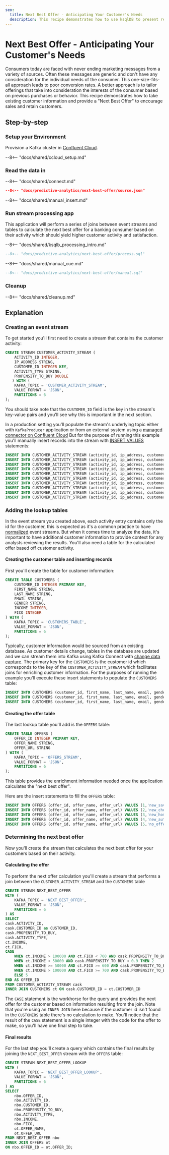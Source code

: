 ```yaml
---
seo:
  title: Next Best Offer - Anticipating Your Customer's Needs 
  description: This recipe demonstrates how to use ksqlDB to present relevant offers to your customers from a banking perspective.
---
```


# Next Best Offer - Anticipating Your Customer's Needs

Consumers today are faced with never ending marketing messages from a variety of sources.  Often these messages are generic and don't have any consideration for the individual needs of the consumer.  This one-size-fits-all approach leads to poor conversion rates.  A better approach is to tailor offerings that take into consideration the interests of the consumer based on previous purchases or behavior.   This recipe demonstrates how to take existing customer information and provide a "Next Best Offer" to encourage sales and retain customers.

## Step-by-step

### Setup your Environment

Provision a Kafka cluster in [Confluent Cloud](https://www.confluent.io/confluent-cloud/tryfree/?utm_source=github&utm_medium=ksqldb_recipes&utm_campaign=next_best_effort).


--8<-- "docs/shared/ccloud_setup.md"

### Read the data in

--8<-- "docs/shared/connect.md"

```json
--8<-- "docs/predictive-analytics/next-best-offer/source.json"
```

--8<-- "docs/shared/manual_insert.md"

### Run stream processing app

This application will perform a series of joins between event streams and tables to calculate the next best offer for a banking consumer based on their activity which should yield higher customer activity and satisfaction.

--8<-- "docs/shared/ksqlb_processing_intro.md"

```sql
--8<-- "docs/predictive-analytics/next-best-offer/process.sql"
```

--8<-- "docs/shared/manual_cue.md"

```sql
--8<-- "docs/predictive-analytics/next-best-offer/manual.sql"
```


### Cleanup

--8<-- "docs/shared/cleanup.md"

## Explanation

### Creating an event stream

To get started you'll first need to create a stream that contains the customer activity:

```sql
CREATE STREAM CUSTOMER_ACTIVITY_STREAM (
    ACTIVITY_ID INTEGER,
    IP_ADDRESS STRING,
    CUSTOMER_ID INTEGER KEY,
    ACTIVITY_TYPE STRING,
    PROPENSITY_TO_BUY DOUBLE
   ) WITH (
    KAFKA_TOPIC = 'CUSTOMER_ACTIVITY_STREAM',
    VALUE_FORMAT = 'JSON',
    PARTITIONS = 6
);
```

You should take note that the `CUSTOMER_ID` field is the key in the stream's key-value pairs and you'll see why this is important in the next section.

In a production setting you'll populate the stream's underlying topic either with `KafkaProducer` application or from an external system using a [managed connector on Confluent Cloud](https://docs.confluent.io/cloud/current/connectors/index.html) But for the purpose of running this example you'll manually insert records into the stream with [INSERT VALUES](https://docs.ksqldb.io/en/latest/developer-guide/ksqldb-reference/insert-values/#insert-values) statements:

```sql
INSERT INTO CUSTOMER_ACTIVITY_STREAM (activity_id, ip_address, customer_id, activity_type, propensity_to_buy) VALUES (1,'121.219.110.170',1,'branch_visit',0.4);
INSERT INTO CUSTOMER_ACTIVITY_STREAM (activity_id, ip_address, customer_id, activity_type, propensity_to_buy) VALUES (2,'210.232.55.188',2,'deposit',0.56);
INSERT INTO CUSTOMER_ACTIVITY_STREAM (activity_id, ip_address, customer_id, activity_type, propensity_to_buy) VALUES (3,'84.197.123.173',3,'web_open',0.33);
INSERT INTO CUSTOMER_ACTIVITY_STREAM (activity_id, ip_address, customer_id, activity_type, propensity_to_buy) VALUES (4,'70.149.233.32',1,'deposit',0.41);
INSERT INTO CUSTOMER_ACTIVITY_STREAM (activity_id, ip_address, customer_id, activity_type, propensity_to_buy) VALUES (5,'221.234.209.67',2,'deposit',0.44);
INSERT INTO CUSTOMER_ACTIVITY_STREAM (activity_id, ip_address, customer_id, activity_type, propensity_to_buy) VALUES (6,'102.187.28.148',3,'web_open',0.33);
INSERT INTO CUSTOMER_ACTIVITY_STREAM (activity_id, ip_address, customer_id, activity_type, propensity_to_buy) VALUES (7,'135.37.250.250',1,'mobile_open',0.97);
INSERT INTO CUSTOMER_ACTIVITY_STREAM (activity_id, ip_address, customer_id, activity_type, propensity_to_buy) VALUES (8,'122.157.243.25',2,'deposit',0.83);
INSERT INTO CUSTOMER_ACTIVITY_STREAM (activity_id, ip_address, customer_id, activity_type, propensity_to_buy) VALUES (9,'114.215.212.181',3,'deposit',0.86);
INSERT INTO CUSTOMER_ACTIVITY_STREAM (activity_id, ip_address, customer_id, activity_type, propensity_to_buy) VALUES (10,'248.248.0.78',1,'new_account',0.14);
```

### Adding the lookup tables

In the event stream you created above, each activity entry contains only the id for the customer, this is expected as it's a common practice to have [normalized](https://en.wikipedia.org/wiki/Database_normalization) event streams.  But when it comes time to analyze the data, it's important to have additional customer information to provide context for any analysts reviewing the results. You'll also need a table for the calculated offer based off customer activity.

#### Creating the customer table and inserting records

First you'll create the table for customer information:

```sql
CREATE TABLE CUSTOMERS (
    CUSTOMER_ID INTEGER PRIMARY KEY,
    FIRST_NAME STRING,
    LAST_NAME STRING,
    EMAIL STRING,
    GENDER STRING,
    INCOME INTEGER,
    FICO INTEGER
) WITH (
    KAFKA_TOPIC = 'CUSTOMERS_TABLE',
    VALUE_FORMAT = 'JSON',
    PARTITIONS = 6
);
```

Typically, customer information would be sourced from an existing database. As customer details change, tables in the database are updated and we can stream them into Kafka using Kafka Connect with [change data capture](https://www.confluent.io/blog/cdc-and-streaming-analytics-using-debezium-kafka/).  The primary key for the `CUSTOMERS` is the customer id which corresponds to the key of the `CUSTOMER_ACTIVITY_STREAM` which facilitates joins for enriching customer information.  For the purposes of running the example you'll execute these insert statements to populate the `CUSTOMERS` table:

```sql
INSERT INTO CUSTOMERS (customer_id, first_name, last_name, email, gender, income, fico) VALUES  (1,'Waylen','Tubble','wtubble0@hc360.com','Male',403646, 465);
INSERT INTO CUSTOMERS (customer_id, first_name, last_name, email, gender, income, fico) VALUES  (2,'Joell','Wilshin','jwilshin1@yellowpages.com','Female',109825, 624);
INSERT INTO CUSTOMERS (customer_id, first_name, last_name, email, gender, income, fico) VALUES  (3,'Ilaire','Latus','ilatus2@baidu.com','Male',407964, 683);
```

#### Creating the offer table

The last lookup table you'll add is the `OFFERS` table:

```sql
CREATE TABLE OFFERS (
    OFFER_ID INTEGER PRIMARY KEY,
    OFFER_NAME STRING,
    OFFER_URL STRING
) WITH (
    KAFKA_TOPIC = 'OFFERS_STREAM',
    VALUE_FORMAT = 'JSON',
    PARTITIONS = 6
);
```

This table provides the enrichment information needed once the application calculates the "next best offer".

Here are the insert statements to fill the `OFFERS` table:

```sql
INSERT INTO OFFERS (offer_id, offer_name, offer_url) VALUES (1,'new_savings','http://google.com.br/magnis/dis/parturient.json');
INSERT INTO OFFERS (offer_id, offer_name, offer_url) VALUES (2,'new_checking','https://earthlink.net/in/ante.js');
INSERT INTO OFFERS (offer_id, offer_name, offer_url) VALUES (3,'new_home_loan','https://webs.com/in/ante.jpg');
INSERT INTO OFFERS (offer_id, offer_name, offer_url) VALUES (4,'new_auto_loan','http://squidoo.com/venenatis/non/sodales/sed/tincidunt/eu.js');
INSERT INTO OFFERS (offer_id, offer_name, offer_url) VALUES (5,'no_offer','https://ezinearticles.com/ipsum/primis/in/faucibus/orci/luctus.html');
```

### Determining the next best offer

Now you'll create the stream that calculates the next best offer for your customers based on their activity. 

#### Calculating the offer

To perform the next offer calculation you'll create a stream that performs a join between the `CUSTOMER_ACTIVITY_STREAM` and the `CUSTOMERS` table

```sql
CREATE STREAM NEXT_BEST_OFFER
WITH (
    KAFKA_TOPIC = 'NEXT_BEST_OFFER',
    VALUE_FORMAT = 'JSON',
    PARTITIONS = 6
) AS
SELECT 
cask.ACTIVITY_ID,
cask.CUSTOMER_ID as CUSTOMER_ID,
cask.PROPENSITY_TO_BUY,
cask.ACTIVITY_TYPE,
ct.INCOME,
ct.FICO,
CASE  
    WHEN ct.INCOME > 100000 AND ct.FICO < 700 AND cask.PROPENSITY_TO_BUY < 0.9 THEN 1
    WHEN ct.INCOME < 50000 AND cask.PROPENSITY_TO_BUY < 0.9 THEN 2
    WHEN ct.INCOME >= 50000 AND ct.FICO >= 600 AND cask.PROPENSITY_TO_BUY < 0.9 THEN 3
    WHEN ct.INCOME > 100000 AND ct.FICO >= 700 AND cask.PROPENSITY_TO_BUY < 0.9 THEN 4
    ELSE 5
END AS OFFER_ID 
FROM CUSTOMER_ACTIVITY_STREAM cask
INNER JOIN CUSTOMERS ct ON cask.CUSTOMER_ID = ct.CUSTOMER_ID
```
The `CASE` statement is the workhorse for the query and provides the next offer for the customer based on information resulting from the join.  Note that you're using an `INNER JOIN` here because if the customer id isn't found in the `CUSTOMERS` table there's no calculation to make.  You'll notice that the result of the `CASE` statement is a single integer with the code for the offer to make, so you'll have one final step to take.

#### Final results

For the last step you'll create a query which contains the final results by joining the `NEXT_BEST_OFFER` stream with the `OFFERS` table:

```sql
CREATE STREAM NEXT_BEST_OFFER_LOOKUP
WITH (
    KAFKA_TOPIC = 'NEXT_BEST_OFFER_LOOKUP',
    VALUE_FORMAT = 'JSON',
    PARTITIONS = 6
) AS
SELECT
    nbo.OFFER_ID,
    nbo.ACTIVITY_ID,
    nbo.CUSTOMER_ID,
    nbo.PROPENSITY_TO_BUY,
    nbo.ACTIVITY_TYPE,
    nbo.INCOME,
    nbo.FICO,
    ot.OFFER_NAME,
    ot.OFFER_URL
FROM NEXT_BEST_OFFER nbo
INNER JOIN OFFERS ot
ON nbo.OFFER_ID = ot.OFFER_ID;
```








